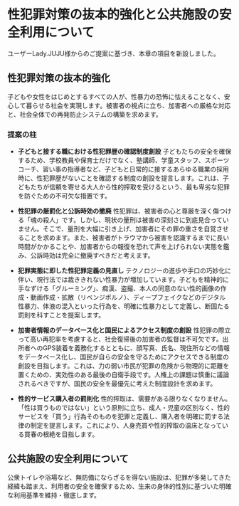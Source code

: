# 性犯罪対策の抜本的強化と公共施設の安全利用について

ユーザーLady.JUJU様からのご提案に基づき、本章の項目を新設しました。

## 性犯罪対策の抜本的強化

子どもや女性をはじめとするすべての人が、性暴力の恐怖に怯えることなく、安心して暮らせる社会を実現します。被害者の視点に立ち、加害者への厳格な対応と、社会全体での再発防止システムの構築を求めます。

### 提案の柱

*   **子どもと接する職における性犯罪歴の確認制度創設**
    子どもたちの安全を確保するため、学校教員や保育士だけでなく、塾講師、学童スタッフ、スポーツコーチ、習い事の指導者など、子どもと日常的に接するあらゆる職業の採用時に、性犯罪歴がないことを確認する制度の創設を提言します。これは、子どもたちが信頼を寄せる大人から性的搾取を受けるという、最も卑劣な犯罪を防ぐための不可欠な措置です。

*   **性犯罪の厳罰化と公訴時効の撤廃**
    性犯罪は、被害者の心と尊厳を深く傷つける「魂の殺人」です。しかし、現状の量刑は被害の深刻さに到底見合っていません。そこで、量刑を大幅に引き上げ、加害者にその罪の重さを自覚させることを求めます。また、被害者がトラウマから被害を認識するまでに長い時間がかかることや、加害者からの報復を恐れて声を上げられない実態を鑑み、公訴時効は完全に撤廃すべきだと考えます。

*   **犯罪実態に即した性犯罪定義の見直し**
    テクノロジーの進歩や手口の巧妙化に伴い、現行法では裁ききれない性暴力が増加しています。子どもを精神的に手なずける「グルーミング」、痴漢、盗撮、本人の同意のない性的画像の作成・動画作成・拡散（リベンジポルノ）、ディープフェイクなどのデジタル性暴力、体液の混入といった行為を、明確に性暴力として定義し、断固たる罰則を科すことを提案します。

*   **加害者情報のデータベース化と国民によるアクセス制度の創設**
    性犯罪の際立って高い再犯率を考慮すると、社会復帰後の加害者の監督は不可欠です。出所者へのGPS装着を義務化するとともに、顔写真、氏名、現住所などの情報をデータベース化し、国民が自らの安全を守るためにアクセスできる制度の創設を目指します。これは、力の弱い市民が犯罪の危険から物理的に距離を置くための、実効性のある最後の自衛手段です。人権上の課題は慎重に議論されるべきですが、国民の安全を最優先に考えた制度設計を求めます。

*   **性的サービス購入者の罰則化**
    性的搾取は、需要がある限りなくなりません。「性は買うものではない」という原則に立ち、成人・児童の区別なく、性的サービスを「買う」行為そのものを犯罪と定義し、購入者を明確に罰する法律の制定を提言します。これにより、人身売買や性的搾取の温床となっている買春の根絶を目指します。

## 公共施設の安全利用について

公衆トイレや浴場など、無防備にならざるを得ない施設は、犯罪が多発してきた経緯も踏まえ、利用者の安全を確保するため、生来の身体的性別に基づいた明確な利用基準を維持・徹底します。